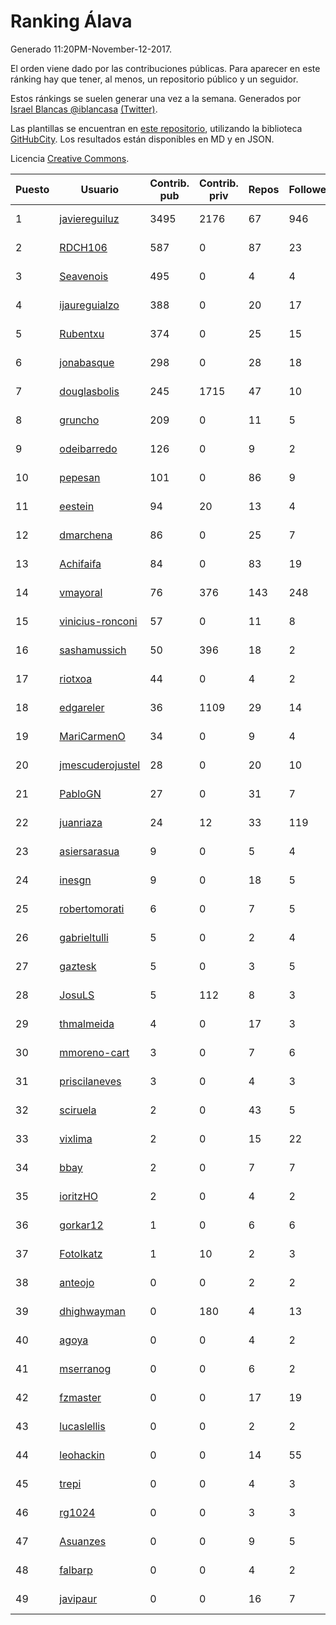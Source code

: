 # Ranking Álava

Generado 11:20PM-November-12-2017.

El orden viene dado por las contribuciones públicas. Para aparecer en este ránking hay que tener, al menos, un repositorio público y un seguidor.

Estos ránkings se suelen generar una vez a la semana. Generados por [Israel Blancas @iblancasa](https://github.com/iblancasa/) [(Twitter)](https://twitter.com/iblancasa).

Las plantillas se encuentran en [este repositorio](https://github.com/iblancasa/GH-Spanish-Ranking), utilizando la biblioteca [GitHubCity](https://github.com/iblancasa/GitHubCity). Los resultados están disponibles en MD y en JSON.

Licencia [Creative Commons](https://creativecommons.org/licenses/by/4.0/).

| Puesto   |  Usuario  | Contrib. pub | Contrib. priv |Repos| Followers | Desde |  Avatar  |
|----------|-----------|--------------|---------------|-----|-----------|-------|----------|
|1|[javiereguiluz](https://github.com/javiereguiluz)|3495|2176|67|946|2009-04-13|![javiereguiluz](https://avatars3.githubusercontent.com/u/73419)|
|2|[RDCH106](https://github.com/RDCH106)|587|0|87|23|2012-02-28|![RDCH106](https://avatars3.githubusercontent.com/u/1483414)|
|3|[Seavenois](https://github.com/Seavenois)|495|0|4|4|2013-09-30|![Seavenois](https://avatars0.githubusercontent.com/u/5575437)|
|4|[ijaureguialzo](https://github.com/ijaureguialzo)|388|0|20|17|2014-02-21|![ijaureguialzo](https://avatars3.githubusercontent.com/u/6746736)|
|5|[Rubentxu](https://github.com/Rubentxu)|374|0|25|15|2011-02-07|![Rubentxu](https://avatars3.githubusercontent.com/u/604924)|
|6|[jonabasque](https://github.com/jonabasque)|298|0|28|18|2012-05-05|![jonabasque](https://avatars0.githubusercontent.com/u/1707606)|
|7|[douglasbolis](https://github.com/douglasbolis)|245|1715|47|10|2014-12-05|![douglasbolis](https://avatars3.githubusercontent.com/u/10091295)|
|8|[gruncho](https://github.com/gruncho)|209|0|11|5|2010-08-08|![gruncho](https://avatars3.githubusercontent.com/u/357635)|
|9|[odeibarredo](https://github.com/odeibarredo)|126|0|9|2|2017-04-27|![odeibarredo](https://avatars1.githubusercontent.com/u/28097567)|
|10|[pepesan](https://github.com/pepesan)|101|0|86|9|2011-07-15|![pepesan](https://avatars1.githubusercontent.com/u/917451)|
|11|[eestein](https://github.com/eestein)|94|20|13|4|2012-07-27|![eestein](https://avatars1.githubusercontent.com/u/2049255)|
|12|[dmarchena](https://github.com/dmarchena)|86|0|25|7|2013-02-18|![dmarchena](https://avatars3.githubusercontent.com/u/3629385)|
|13|[Achifaifa](https://github.com/Achifaifa)|84|0|83|19|2013-11-18|![Achifaifa](https://avatars2.githubusercontent.com/u/5968349)|
|14|[vmayoral](https://github.com/vmayoral)|76|376|143|248|2012-01-24|![vmayoral](https://avatars1.githubusercontent.com/u/1375246)|
|15|[vinicius-ronconi](https://github.com/vinicius-ronconi)|57|0|11|8|2016-02-02|![vinicius-ronconi](https://avatars3.githubusercontent.com/u/17026616)|
|16|[sashamussich](https://github.com/sashamussich)|50|396|18|2|2015-10-21|![sashamussich](https://avatars0.githubusercontent.com/u/15239133)|
|17|[riotxoa](https://github.com/riotxoa)|44|0|4|2|2015-09-01|![riotxoa](https://avatars0.githubusercontent.com/u/14075417)|
|18|[edgareler](https://github.com/edgareler)|36|1109|29|14|2011-01-07|![edgareler](https://avatars2.githubusercontent.com/u/552391)|
|19|[MariCarmenO](https://github.com/MariCarmenO)|34|0|9|4|2016-02-11|![MariCarmenO](https://avatars2.githubusercontent.com/u/17174740)|
|20|[jmescuderojustel](https://github.com/jmescuderojustel)|28|0|20|10|2013-06-20|![jmescuderojustel](https://avatars0.githubusercontent.com/u/4746474)|
|21|[PabloGN](https://github.com/PabloGN)|27|0|31|7|2014-02-04|![PabloGN](https://avatars0.githubusercontent.com/u/6580044)|
|22|[juanriaza](https://github.com/juanriaza)|24|12|33|119|2011-01-09|![juanriaza](https://avatars1.githubusercontent.com/u/554079)|
|23|[asiersarasua](https://github.com/asiersarasua)|9|0|5|4|2013-01-06|![asiersarasua](https://avatars2.githubusercontent.com/u/3200264)|
|24|[inesgn](https://github.com/inesgn)|9|0|18|5|2014-04-26|![inesgn](https://avatars1.githubusercontent.com/u/7416721)|
|25|[robertomorati](https://github.com/robertomorati)|6|0|7|5|2013-02-02|![robertomorati](https://avatars1.githubusercontent.com/u/3457738)|
|26|[gabrieltulli](https://github.com/gabrieltulli)|5|0|2|4|2012-06-13|![gabrieltulli](https://avatars0.githubusercontent.com/u/1847957)|
|27|[gaztesk](https://github.com/gaztesk)|5|0|3|5|2012-11-20|![gaztesk](https://avatars3.githubusercontent.com/u/2839170)|
|28|[JosuLS](https://github.com/JosuLS)|5|112|8|3|2015-03-31|![JosuLS](https://avatars1.githubusercontent.com/u/11742363)|
|29|[thmalmeida](https://github.com/thmalmeida)|4|0|17|3|2011-09-19|![thmalmeida](https://avatars3.githubusercontent.com/u/1062585)|
|30|[mmoreno-cart](https://github.com/mmoreno-cart)|3|0|7|6|2014-02-04|![mmoreno-cart](https://avatars0.githubusercontent.com/u/6586794)|
|31|[priscilaneves](https://github.com/priscilaneves)|3|0|4|3|2014-04-03|![priscilaneves](https://avatars0.githubusercontent.com/u/7153399)|
|32|[sciruela](https://github.com/sciruela)|2|0|43|5|2011-03-23|![sciruela](https://avatars3.githubusercontent.com/u/685716)|
|33|[vixlima](https://github.com/vixlima)|2|0|15|22|2009-08-08|![vixlima](https://avatars3.githubusercontent.com/u/113282)|
|34|[bbay](https://github.com/bbay)|2|0|7|7|2013-06-20|![bbay](https://avatars0.githubusercontent.com/u/4747724)|
|35|[ioritzHO](https://github.com/ioritzHO)|2|0|4|2|2012-08-19|![ioritzHO](https://avatars2.githubusercontent.com/u/2179398)|
|36|[gorkar12](https://github.com/gorkar12)|1|0|6|6|2013-09-25|![gorkar12](https://avatars3.githubusercontent.com/u/5543281)|
|37|[FotoIkatz](https://github.com/FotoIkatz)|1|10|2|3|2015-11-19|![FotoIkatz](https://avatars3.githubusercontent.com/u/15926085)|
|38|[anteojo](https://github.com/anteojo)|0|0|2|2|2009-04-06|![anteojo](https://avatars2.githubusercontent.com/u/70954)|
|39|[dhighwayman](https://github.com/dhighwayman)|0|180|4|13|2009-04-10|![dhighwayman](https://avatars1.githubusercontent.com/u/72442)|
|40|[agoya](https://github.com/agoya)|0|0|4|2|2012-02-03|![agoya](https://avatars0.githubusercontent.com/u/1406621)|
|41|[mserranog](https://github.com/mserranog)|0|0|6|2|2012-04-17|![mserranog](https://avatars2.githubusercontent.com/u/1651085)|
|42|[fzmaster](https://github.com/fzmaster)|0|0|17|19|2010-04-01|![fzmaster](https://avatars2.githubusercontent.com/u/235282)|
|43|[lucaslellis](https://github.com/lucaslellis)|0|0|2|2|2009-07-12|![lucaslellis](https://avatars1.githubusercontent.com/u/104232)|
|44|[leohackin](https://github.com/leohackin)|0|0|14|55|2009-08-17|![leohackin](https://avatars3.githubusercontent.com/u/116130)|
|45|[trepi](https://github.com/trepi)|0|0|4|3|2011-04-27|![trepi](https://avatars3.githubusercontent.com/u/755738)|
|46|[rg1024](https://github.com/rg1024)|0|0|3|3|2010-05-02|![rg1024](https://avatars3.githubusercontent.com/u/262476)|
|47|[Asuanzes](https://github.com/Asuanzes)|0|0|9|5|2013-05-12|![Asuanzes](https://avatars3.githubusercontent.com/u/4410315)|
|48|[falbarp](https://github.com/falbarp)|0|0|4|2|2013-05-27|![falbarp](https://avatars2.githubusercontent.com/u/4542512)|
|49|[javipaur](https://github.com/javipaur)|0|0|16|7|2013-02-06|![javipaur](https://avatars2.githubusercontent.com/u/3490928)|
